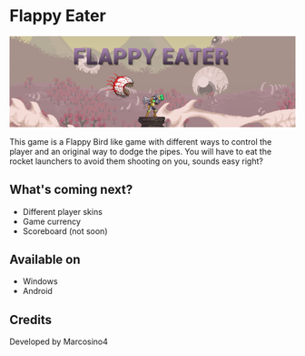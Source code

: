 # Flappy Eater

![Banner](https://github.com/Marcosino4/FlappyEater/blob/main/Assets/Sprites/GithubBanner.png)

This game is a Flappy Bird like game with different ways to control the player and an original way to dodge the pipes.
You will have to eat the rocket launchers to avoid them shooting on you, sounds easy right?

## What's coming next?
- Different player skins
- Game currency
- Scoreboard (not soon)

## Available on
- Windows 
- Android

## Credits
Developed by Marcosino4